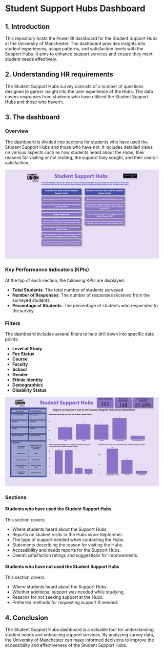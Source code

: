 # Student Support Hubs Dashboard

## 1. Introduction
This repository hosts the Power BI dashboard for the Student Support Hubs at the University of Manchester. The dashboard provides insights into student experiences, usage patterns, and satisfaction levels with the Support Hubs. It aims to enhance support services and ensure they meet student needs effectively.

## 2. Understanding HR requirements
The Student Support Hubs survey consists of a number of questions designed to garner insight into the user experience of the Hubs. The data covers responses from students who have utilized the Student Support Hubs and those who haven't.

## 3. The dashboard
### Overview
The dashboard is divided into sections for students who have used the Student Support Hubs and those who have not. It includes detailed views on various aspects such as how students heard about the Hubs, their reasons for visiting or not visiting, the support they sought, and their overall satisfaction.

![Student Support Hubs Dashboard](./SUHub.png)

### Key Performance Indicators (KPIs)
At the top of each section, the following KPIs are displayed:
- **Total Students**: The total number of students surveyed.
- **Number of Responses**: The number of responses received from the surveyed students.
- **Percentage of Students**: The percentage of students who responded to the survey.

### Filters
The dashboard includes several filters to help drill down into specific data points:
- **Level of Study**
- **Fee Status**
- **Course**
- **Faculty**
- **School**
- **Gender**
- **Ethnic Identity**
- **Demographics**
- **Disability Status**

![Student Support Hubs Dashboard](./SUHub2.png)

### Sections
#### Students who have used the Student Support Hubs
This section covers:
- Where students heard about the Support Hubs.
- Reports on student visits to the Hubs since September.
- The type of support needed when contacting the Hubs.
- Statements describing the reason for visiting the Hubs.
- Accessibility and needs reports for the Support Hubs.
- Overall satisfaction ratings and suggestions for improvements.

#### Students who have not used the Student Support Hubs
This section covers:
- Where students heard about the Support Hubs.
- Whether additional support was needed while studying.
- Reasons for not seeking support at the Hubs.
- Preferred methods for requesting support if needed.

## 4. Conclusion
The Student Support Hubs dashboard is a valuable tool for understanding student needs and enhancing support services. By analyzing survey data, the University of Manchester can make informed decisions to improve the accessibility and effectiveness of the Student Support Hubs.
